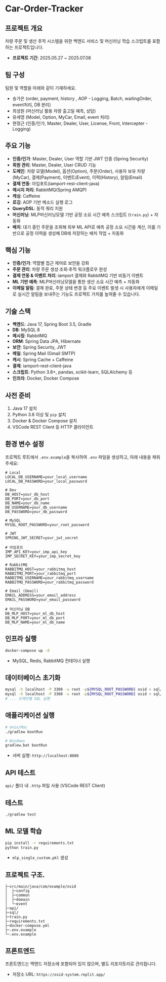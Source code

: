 # Car-Order-Tracker

## 프로젝트 개요

차량 주문 및 생산 추적 시스템을 위한 백엔드 서비스 및 머신러닝 학습 스크립트를 포함하는 프로젝트입니다.

* **프로젝트 기간**: 2025.05.27 \~ 2025.07.08

## 팀 구성

팀원 및 역할을 아래와 같이 기재하세요.

* 송가은 (order, payment, history , AOP - Logging, Batch, waitingOrder, event처리, DB 분리)
* 최성원 (머신러닝 활용 차량 출고일 예측, 상담)
* 유세영 (Model, Option, MyCar, Email, event 처리)
* 현정근 (인증/인가, Master, Dealer, User, License, Front, Intercepter - Logging)


## 주요 기능

* **인증/인가**: Master, Dealer, User 역할 기반 JWT 인증 (Spring Security)
* **회원 관리**: Master, Dealer, User CRUD 기능
* **도메인**: 차량 모델(Model), 옵션(Option), 주문(Order), 사용자 보유 차량(MyCar), 결제(Payment), 이벤트(Event), 이력(History), 알림(Email)
* **결제 연동**: 아임포트(iamport-rest-client-java)
* **메시지 처리**: RabbitMQ(Spring AMQP)
* **캐싱**: Caffeine
* **로깅**: AOP 기반 메소드 실행 로그
* **QueryDSL**: 동적 쿼리 지원
* **머신러닝**: MLP머신러닝모델 기반 공정 소요 시간 예측 스크립트 (`train.py`) + 자동화
* **배치**: 대기 중인 주문을 조회해 외부 ML API로 예측 공정 소요 시간을 계산, 이를 기반으로 공정 이력을 생성해 DB에 저장하는 배치 작업 + 자동화


## 핵심 기능

* **인증/인가**: 역할별 접근 제어로 보안을 강화
* **주문 관리**: 차량 주문 생성·조회·추적 워크플로우 완성
* **결제 연동 & 이벤트 처리**: iamport 결제와 RabbitMQ 기반 비동기 이벤트
* **ML 기반 예측**: MLP머신러닝모델을 통한 생산 소요 시간 예측 + 자동화
* **이메일 알림**: 결제 완료, 주문 상태 변경 등 주요 이벤트 발생 시 사용자에게 이메일로 실시간 알림을 보내주는 기능도 프로젝트 가치를 높여줄 수 있습니다.


## 기술 스택

* **백엔드**: Java 17, Spring Boot 3.5, Gradle
* **DB**: MySQL 8
* **메시징**: RabbitMQ
* **ORM**: Spring Data JPA, Hibernate
* **보안**: Spring Security, JWT
* **메일**: Spring Mail (Gmail SMTP)
* **캐시**: Spring Cache + Caffeine
* **결제**: iamport-rest-client-java
* **스크립트**: Python 3.8+, pandas, scikit-learn, SQLAlchemy 등
* **인프라**: Docker, Docker Compose

## 사전 준비

1. Java 17 설치
2. Python 3.8 이상 및 `pip` 설치
3. Docker & Docker Compose 설치
4. VSCode REST Client 등 HTTP 클라이언트

## 환경 변수 설정

프로젝트 루트에서 `.env.example`을 복사하여 `.env` 파일을 생성하고, 아래 내용을 채워주세요:

```dotenv
# Local
LOCAL_DB_USERNAME=your_local_username
LOCAL_DB_PASSWORD=your_local_password

# Dev
DB_HOST=your_db_host
DB_PORT=your_db_port
DB_NAME=your_db_name
DB_USERNAME=your_db_username
DB_PASSWORD=your_db_password

# MySQL
MYSQL_ROOT_PASSWORD=your_root_password

# JWT
SPRING_JWT_SECRET=your_jwt_secret

# 아임포트
IMP_API_KEY=your_imp_api_key
IMP_SECRET_KEY=your_imp_secret_key

# RabbitMQ
RABBITMQ_HOST=your_rabbitmq_host
RABBITMQ_PORT=your_rabbitmq_port
RABBITMQ_USERNAME=your_rabbitmq_username
RABBITMQ_PASSWORD=your_rabbitmq_password

# Email (Gmail)
EMAIL_ADDRESS=your_email_address
EMAIL_PASSWORD=your_email_password

# 머신러닝 DB
DB_MLP_HOST=your_ml_db_host
DB_MLP_PORT=your_ml_db_port
DB_MLP_NAME=your_ml_db_name
```

## 인프라 실행

```bash
docker-compose up -d
```

* MySQL, Redis, RabbitMQ 컨테이너 실행

## 데이터베이스 초기화

```bash
mysql -h localhost -P 3308 -u root -p${MYSQL_ROOT_PASSWORD} osid < sql/master.sql
mysql -h localhost -P 3308 -u root -p${MYSQL_ROOT_PASSWORD} osid < sql/dealer.sql
# ... 도메인별 SQL 실행
```

## 애플리케이션 실행

```bash
# Unix/Mac
./gradlew bootRun

# Windows
gradlew.bat bootRun
```

* 서버 실행: `http://localhost:8080`

## API 테스트

`api/` 폴더 내 `.http` 파일 사용 (VSCode REST Client)

## 테스트

```bash
./gradlew test
```

## ML 모델 학습

```bash
pip install -r requirements.txt
python train.py
```

* `mlp_single_custom.pkl` 생성

## 프로젝트 구조.

```text
├─src/main/java/com/example/osid
│  ├─config
│  ├─common
│  ├─domain
│  └─event
├─api/
├─sql/
├─train.py
├─requirements.txt
├─docker-compose.yml
├─.env.example
└─.env.example
```

## 프론트엔드

프론트엔드는 백엔드 저장소에 포함되어 있지 않으며, 별도 리포지토리로 관리됩니다.

* 저장소 URL: `https://osid-system.replit.app/`

